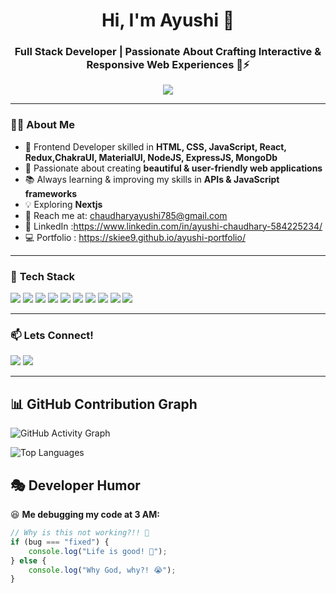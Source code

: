 <h1 align="center">Hi, I'm Ayushi 👋</h1>
<h3 align="center">Full Stack Developer | Passionate About Crafting Interactive & Responsive Web Experiences 🚀⚡</h3>

<p align="center">
  <img src="https://readme-typing-svg.herokuapp.com?font=Fira+Code&weight=600&size=22&pause=1000&color=36BCF7&center=true&vCenter=true&width=600&lines=Frontend+Developer+🎨💻;Web+Development+Enthusiast+🚀;Building+Engaging+Digital+Experiences+⚡" />
</p>

---

### 👨‍💻 **About Me**
- 🎯 Frontend Developer skilled in **HTML, CSS, JavaScript, React, Redux,ChakraUI, MaterialUI, NodeJS, ExpressJS, MongoDb**  
- 🎨 Passionate about creating **beautiful & user-friendly web applications**  
- 📚 Always learning & improving my skills in **APIs & JavaScript frameworks**  
- 💡 Exploring **Nextjs**  
- 📩 Reach me at: [chaudharyayushi785@gmail.com](mailto:chaudharyayushi785@gmail.com)
- 💼 LinkedIn :https://www.linkedin.com/in/ayushi-chaudhary-584225234/
- 💻 Portfolio : https://skiee9.github.io/ayushi-portfolio/

---

### 🚀 **Tech Stack**
<p align="left">
  <img src="https://img.shields.io/badge/HTML5-E34F26?style=for-the-badge&logo=html5&logoColor=white" />
  <img src="https://img.shields.io/badge/CSS3-1572B6?style=for-the-badge&logo=css3&logoColor=white" />
  <img src="https://img.shields.io/badge/JavaScript-F7DF1E?style=for-the-badge&logo=javascript&logoColor=black" />
  <img src="https://img.shields.io/badge/React-61DAFB?style=for-the-badge&logo=react&logoColor=black" />
  <img src="https://img.shields.io/badge/Redux-764ABC?style=for-the-badge&logo=redux&logoColor=white" />
  <img src="https://img.shields.io/badge/Chakra%20UI-319795?style=for-the-badge&logo=chakraui&logoColor=white" />
  <img src="https://img.shields.io/badge/API-005571?style=for-the-badge&logo=api&logoColor=white" />
  <img src="https://img.shields.io/badge/Git-F05032?style=for-the-badge&logo=git&logoColor=white" />
  <img src="https://img.shields.io/badge/GitHub-181717?style=for-the-badge&logo=github&logoColor=white" />
  <img src="https://img.shields.io/badge/VS%20Code-007ACC?style=for-the-badge&logo=visual-studio-code&logoColor=white" />
</p>

---
### 📫 **Lets Connect!**
<p align="left">
  <a href="https://github.com/Skiee9"><img src="https://img.shields.io/badge/GitHub-333?style=for-the-badge&logo=github&logoColor=white" /></a>
  <a href="https://www.linkedin.com/in/ayushi-chaudhary-584225234/"><img src="https://img.shields.io/badge/LinkedIn-0A66C2?style=for-the-badge&logo=linkedin&logoColor=white" /></a>
</p>

---

## 📊 GitHub Contribution Graph
![GitHub Activity Graph](https://github-readme-activity-graph.vercel.app/graph?username=skiee9&theme=react-dark&area=true&hide_border=true)


  <img src="https://github-readme-stats.vercel.app/api/top-langs/?username=Skiee9&layout=compact&theme=radical" alt="Top Languages"/>



## 🎭 Developer Humor  
😆 **Me debugging my code at 3 AM:**  
```js
// Why is this not working?!! 😤
if (bug === "fixed") {
    console.log("Life is good! 🎉");
} else {
    console.log("Why God, why?! 😭");
}
